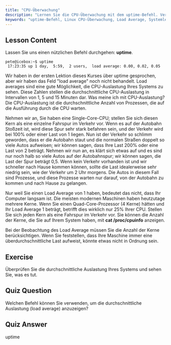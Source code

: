 ```yaml
---
title: "CPU-Überwachung"
description: "Lernen Sie die CPU-Überwachung mit dem uptime-Befehl. Verstehen Sie Load Average, CPU-Auslastung und wie Sie die Systemleistung für Linux-Anfänger interpretieren."
keywords: "uptime-Befehl, Linux CPU-Überwachung, Load Average, Systemleistung, Linux-Tutorial, Anfängerleitfaden"
---
```


## Lesson Content

Lassen Sie uns einen nützlichen Befehl durchgehen: **uptime**.

```
pete@icebox:~$ uptime
 17:23:35 up 1 day,  5:59,  2 users,  load average: 0.00, 0.02, 0.05
```

Wir haben in der ersten Lektion dieses Kurses über uptime gesprochen, aber wir haben das Feld "load average" noch nicht behandelt. Load averages sind eine gute Möglichkeit, die CPU-Auslastung Ihres Systems zu sehen. Diese Zahlen stellen die durchschnittliche CPU-Auslastung in Intervallen von 1, 5 und 15 Minuten dar. Was meine ich mit CPU-Auslastung? Die CPU-Auslastung ist die durchschnittliche Anzahl von Prozessen, die auf die Ausführung durch die CPU warten.

Nehmen wir an, Sie haben eine Single-Core-CPU; stellen Sie sich diesen Kern als eine einzelne Fahrspur im Verkehr vor. Wenn es auf der Autobahn Stoßzeit ist, wird diese Spur sehr stark befahren sein, und der Verkehr wird bei 100% oder einer Last von 1 liegen. Nun ist der Verkehr so schlimm geworden, dass er die Autobahn staut und die normalen Straßen doppelt so viele Autos aufweisen; wir können sagen, dass Ihre Last 200% oder eine Last von 2 beträgt. Nehmen wir nun an, es klärt sich etwas auf und es sind nur noch halb so viele Autos auf der Autobahnspur; wir können sagen, die Last der Spur beträgt 0,5. Wenn kein Verkehr vorhanden ist und wir schneller nach Hause kommen können, sollte die Last idealerweise sehr niedrig sein, wie der Verkehr um 2 Uhr morgens. Die Autos in diesem Fall sind Prozesse, und diese Prozesse warten nur darauf, von der Autobahn zu kommen und nach Hause zu gelangen.

Nur weil Sie einen Load Average von 1 haben, bedeutet das nicht, dass Ihr Computer langsam ist. Die meisten modernen Maschinen haben heutzutage mehrere Kerne. Wenn Sie einen Quad-Core-Prozessor (4 Kerne) hätten und Ihr Load Average 1 beträgt, betrifft dies wirklich nur 25% Ihrer CPU. Stellen Sie sich jeden Kern als eine Fahrspur im Verkehr vor. Sie können die Anzahl der Kerne, die Sie auf Ihrem System haben, mit **cat /proc/cpuinfo** anzeigen.

Bei der Beobachtung des Load Average müssen Sie die Anzahl der Kerne berücksichtigen. Wenn Sie feststellen, dass Ihre Maschine immer eine überdurchschnittliche Last aufweist, könnte etwas nicht in Ordnung sein.

## Exercise

Überprüfen Sie die durchschnittliche Auslastung Ihres Systems und sehen Sie, was es tut.

## Quiz Question

Welchen Befehl können Sie verwenden, um die durchschnittliche Auslastung (load average) anzuzeigen?

## Quiz Answer

uptime
